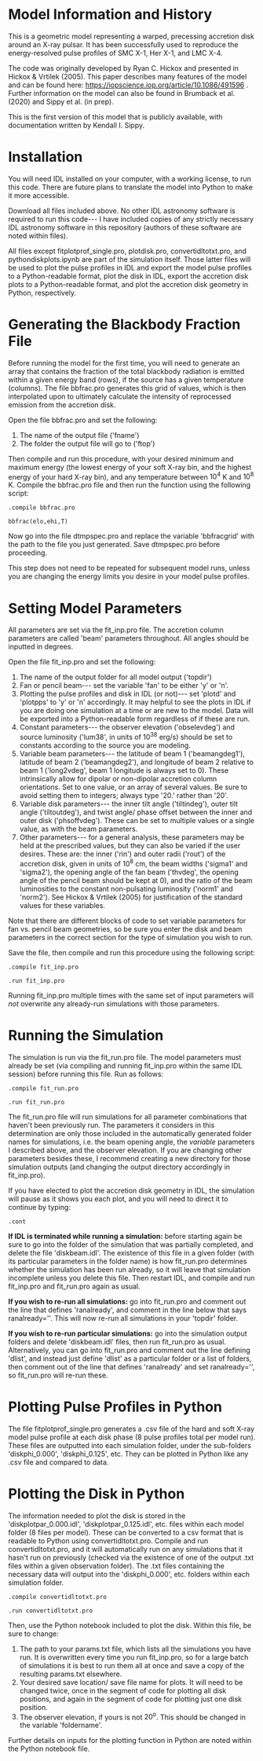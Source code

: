 # Model Information and History

This is a geometric model representing a warped, precessing accretion disk around an X-ray pulsar. It has been successfully used to reproduce the energy-resolved pulse profiles of SMC X-1, Her X-1, and LMC X-4.

The code was originally developed by Ryan C. Hickox and presented in Hickox & Vrtilek (2005). This paper describes many features of the model and can be found here: https://iopscience.iop.org/article/10.1086/491596 .
Further information on the model can also be found in Brumback et al. (2020) and Sippy et al. (in prep).

This is the first version of this model that is publicly available, with documentation written by Kendall I. Sippy. 

# Installation

You will need IDL installed on your computer, with a working license, to run this code. There are future plans to translate the model into Python to make it more accessible.

Download all files included above. No other IDL astronomy software is required to run this code--- I have included copies of any strictly necessary IDL astronomy software in this repository (authors of these software are noted within files). 

All files except fitplotprof_single.pro, plotdisk.pro, convertidltotxt.pro, and pythondiskplots.ipynb are part of the simulation itself. Those latter files will be used to plot the pulse profiles in IDL and export the model pulse profiles to a Python-readable format, plot the disk in IDL, export the accretion disk plots to a Python-readable format, and plot the accretion disk geometry in Python, respectively.

# Generating the Blackbody Fraction File
Before running the model for the first time, you will need to generate an array that contains the fraction of the total blackbody radiation is emitted within a given energy band (rows), if the source has a given temperature (columns). The file bbfrac.pro generates this grid of values, which is then interpolated upon to ultimately calculate the intensity of reprocessed emission from the accretion disk.

Open the file bbfrac.pro and set the following:
1. The name of the output file ('fname')
2. The folder the output file will go to ('ftop')

Then compile and run this procedure, with your desired minimum and maximum energy (the lowest energy of your soft X-ray bin, and the highest energy of your hard X-ray bin), and any temperature between $10^4$ K and $10^8$ K. Compile the bbfrac.pro file and then run the function using the following script:

```.compile bbfrac.pro```

```bbfrac(elo,ehi,T) ```

Now go into the file dtmpspec.pro and replace the variable 'bbfracgrid' with the path to the file you just generated. Save dtmpspec.pro before proceeding.

This step does not need to be repeated for subsequent model runs, unless you are changing the energy limits you desire in your model pulse profiles.

# Setting Model Parameters
All parameters are set via the fit_inp.pro file. The accretion column parameters are called 'beam' parameters throughout. All angles should be inputted in degrees.

Open the file fit_inp.pro and set the following:
1. The name of the output folder for all model output ('topdir')
2. Fan or pencil beam--- set the variable 'fan' to be either 'y' or 'n'.
3. Plotting the pulse profiles and disk in IDL (or not)--- set 'plotd' and 'plotpps' to 'y' or 'n' accordingly. It may helpful to see the plots in IDL if you are doing one simulation at a time or are new to the model. Data will be exported into a Python-readable form regardless of if these are run.
4. Constant parameters--- the observer elevation ('obselevdeg') and source luminosity ('lum38', in units of $10^{38}$ erg/s) should be set to constants according to the source you are modeling.
5. Variable beam parameters--- the latitude of beam 1 ('beamangdeg1'), latitude of beam 2 ('beamangdeg2'), and longitude of beam 2 relative to beam 1 ('long2vdeg', beam 1 longitude is always set to 0). These intrinsically allow for dipolar or non-dipolar accretion column orientations. Set to one value, or an array of several values. Be sure to avoid setting them to integers; always type '20.' rather than '20'.
6. Variable disk parameters--- the inner tilt angle ('tiltindeg'), outer tilt angle ('tiltoutdeg'), and twist angle/ phase offset between the inner and outer disk ('phsoffvdeg'). These can be set to multiple values or a single value, as with the beam parameters.
7. Other parameters--- for a general analysis, these parameters may be held at the prescribed values, but they can also be varied if the user desires. These are: the inner ('rin') and outer radii ('rout') of the accretion disk, given in units of $10^8$ cm, the beam widths ('sigma1' and 'sigma2'), the opening angle of the fan beam ('thvdeg', the opening angle of the pencil beam should be kept at 0), and the ratio of the beam luminosities to the constant non-pulsating luminosity ('norm1' and 'norm2'). See Hickox & Vrtilek (2005) for justification of the standard values for these variables.

Note that there are different blocks of code to set variable parameters for fan vs. pencil beam geometries, so be sure you enter the disk and beam parameters in the correct section for the type of simulation you wish to run.

Save the file, then compile and run this procedure using the following script:

```.compile fit_inp.pro```

```.run fit_inp.pro```

Running fit_inp.pro multiple times with the same set of input parameters will _not_ overwrite any already-run simulations with those parameters.

# Running the Simulation
The simulation is run via the fit_run.pro file. The model parameters must already be set (via compiling and running fit_inp.pro within the same IDL session) before running this file. Run as follows:

```.compile fit_run.pro ```

```.run fit_run.pro ```

The fit_run.pro file will run simulations for all parameter combinations that haven't been previously run. The parameters it considers in this determination are only those included in the automatically generated folder names for simulations, i.e. the beam opening angle, the _variable_ parameters I described above, and the observer elevation. If you are changing other parameters besides these, I recommend creating a new directory for those simulation outputs (and changing the output directory accordingly in fit_inp.pro). 

If you have elected to plot the accretion disk geometry in IDL, the simulation will pause as it shows you each plot, and you will need to direct it to continue by typing:

```.cont ```

**If IDL is terminated while running a simulation:** before starting again be sure to go into the folder of the simulation that was partially completed, and delete the file 'diskbeam.idl'. The existence of this file in a given folder (with its particular parameters in the folder name) is how fit_run.pro determines whether the simulation has been run already, so it will leave that simulation incomplete unless you delete this file. Then restart IDL, and compile and run fit_inp.pro and fit_run.pro again as usual.

**If you wish to re-run all simulations:** go into fit_run.pro and comment out the line that defines 'ranalready', and comment in the line below that says ranalready=''. This will now re-run all simulations in your 'topdir' folder.

**If you wish to re-run particular simulations:** go into the simulation output folders and delete 'diskbeam.idl' files, then run fit_run.pro as usual. Alternatively, you can go into fit_run.pro and comment out the line defining 'dlist', and instead just define 'dlist' as a particular folder or a list of folders, then comment out of the line that defines 'ranalready' and set ranalready='', so fit_run.pro will re-run these.

# Plotting Pulse Profiles in Python
The file fitplotprof_single.pro generates a .csv file of the hard and soft X-ray model pulse profile at each disk phase (8 pulse profiles total per model run). These files are outputted into each simulation folder, under the sub-folders 'diskphi_0.000', 'diskphi_0.125', etc. They can be plotted in Python like any .csv file and compared to data.

# Plotting the Disk in Python
The information needed to plot the disk is stored in the 'diskplotpar_0.000.idl', 'diskplotpar_0.125.idl', etc. files within each model folder (8 files per model). These can be converted to a csv format that is readable to Python using convertidltotxt.pro. Compile and run convertidltotxt.pro, and it will automatically run on any simulations that it hasn't run on previously (checked via the existence of one of the output .txt files within a given observation folder). The .txt files containing the necessary data will output into the 'diskphi_0.000', etc. folders within each simulation folder.

```.compile convertidltotxt.pro```

```.run convertidltotxt.pro```

Then, use the Python notebook included to plot the disk. Within this file, be sure to change:
1. The path to your params.txt file, which lists all the simulations you have run. It is overwritten every time you run fit_inp.pro, so for a large batch of simulations it is best to run them all at once and save a copy of the resulting params.txt elsewhere. 
2. Your desired save location/ save file name for plots. It will need to be changed twice, once in the segment of code for plotting all disk positions, and again in the segment of code for plotting just one disk position.
3. The observer elevation, if yours is not $20^o$. This should be changed in the variable 'foldername'.

Further details on inputs for the plotting function in Python are noted within the Python notebook file.
